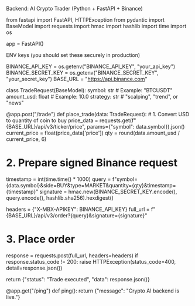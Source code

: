 Backend: AI Crypto Trader (Python + FastAPI + Binance)

from fastapi import FastAPI, HTTPException from pydantic import BaseModel import requests import hmac import hashlib import time import os

app = FastAPI()

ENV keys (you should set these securely in production)

BINANCE_API_KEY = os.getenv("BINANCE_API_KEY", "your_api_key") BINANCE_SECRET_KEY = os.getenv("BINANCE_SECRET_KEY", "your_secret_key") BASE_URL = "https://api.binance.com"

class TradeRequest(BaseModel): symbol: str  # Example: "BTCUSDT" amount_usd: float  # Example: 10.0 strategy: str  # "scalping", "trend", or "news"

@app.post("/trade") def place_trade(data: TradeRequest): # 1. Convert USD to quantity of coin to buy price_data = requests.get(f"{BASE_URL}/api/v3/ticker/price", params={"symbol": data.symbol}).json() current_price = float(price_data['price']) qty = round(data.amount_usd / current_price, 6)

# 2. Prepare signed Binance request
timestamp = int(time.time() * 1000)
query = f"symbol={data.symbol}&side=BUY&type=MARKET&quantity={qty}&timestamp={timestamp}"
signature = hmac.new(BINANCE_SECRET_KEY.encode(), query.encode(), hashlib.sha256).hexdigest()

headers = {"X-MBX-APIKEY": BINANCE_API_KEY}
full_url = f"{BASE_URL}/api/v3/order?{query}&signature={signature}"

# 3. Place order
response = requests.post(full_url, headers=headers)
if response.status_code != 200:
    raise HTTPException(status_code=400, detail=response.json())

return {"status": "Trade executed", "data": response.json()}

@app.get("/ping") def ping(): return {"message": "Crypto AI backend is live."}

